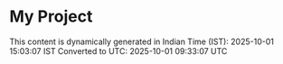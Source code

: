 # My Project

This content is dynamically generated in Indian Time (IST): 2025-10-01 15:03:07 IST
Converted to UTC: 2025-10-01 09:33:07 UTC

